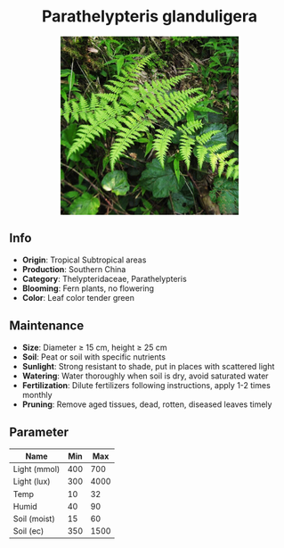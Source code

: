 <h1 align='center'>Parathelypteris glanduligera</h1>
<p align="center">
    <img 
        align='center'
        width='320'
        src="../images/parathelypteris glanduligera.png" 
        alt='Parathelypteris glanduligera' />
</p>

## Info

 - **Origin**: Tropical Subtropical areas
 - **Production**: Southern China
 - **Category**: Thelypteridaceae, Parathelypteris
 - **Blooming**: Fern plants, no flowering
 - **Color**: Leaf color tender green

## Maintenance

 - **Size**: Diameter ≥ 15 cm, height ≥ 25 cm
 - **Soil**: Peat or soil with specific nutrients
 - **Sunlight**: Strong resistant to shade, put in places with scattered light
 - **Watering**: Water thoroughly when soil is dry, avoid saturated water
 - **Fertilization**: Dilute fertilizers following instructions, apply 1-2 times monthly
 - **Pruning**: Remove aged tissues, dead, rotten, diseased leaves timely

## Parameter

| Name         | Min  | Max   |
|--------------|------|-------|
| Light (mmol) | 400 | 700  |
| Light (lux)  | 300 | 4000 |
| Temp         | 10    | 32    |
| Humid        | 40   | 90    |
| Soil (moist) | 15   | 60    |
| Soil (ec)    | 350  | 1500  |